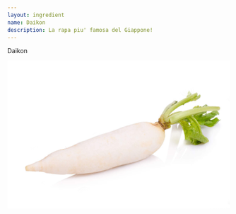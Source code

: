 ```yaml
---
layout: ingredient
name: Daikon
description: La rapa piu' famosa del Giappone!
---
```


Daikon

![Daikon](/assets/images/ingredients/daikon-1.jpg)

